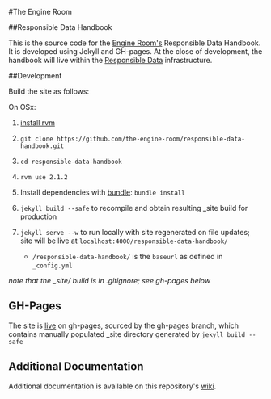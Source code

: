 #The Engine Room

##Responsible Data Handbook

This is the source code for the [Engine Room's](https://www.theengineroom.org/) Responsible Data Handbook. It is developed using Jekyll and GH-pages. At the close of development, the handbook will live within the [Responsible Data](https://responsibledata.io) infrastructure. 

##Development

Build the site as follows: 

On OSx: 

1. [install rvm](https://rvm.io/rvm/install)

2. `git clone https://github.com/the-engine-room/responsible-data-handbook.git`

3. `cd responsible-data-handbook`

4. `rvm use 2.1.2`

5.  Install dependencies with [bundle](https://rvm.io/integration/bundler): `bundle install`

6.  `jekyll build --safe` to recompile and obtain resulting _site build for production

7. `jekyll serve --w` to run locally with site regenerated on file updates; site will be live at `localhost:4000/responsible-data-handbook/` 
    - `/responsible-data-handbook/` is the `baseurl` as defined in `_config.yml`

*note that the _site/ build  is in .gitignore; see gh-pages below*

## GH-Pages
The site is [live](https://the-engine-room.github.io/responsible-data-handbook/) on gh-pages, sourced by the gh-pages branch, which contains manually populated _site directory generated by `jekyll build --safe`


## Additional Documentation
Additional documentation is available on this repository's [wiki](https://github.com/the-engine-room/responsible-data-handbook).










